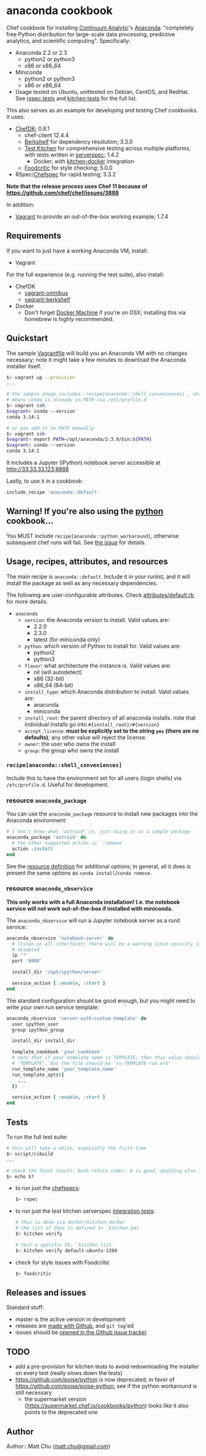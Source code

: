 # anaconda cookbook

Chef cookbook for installing [Continuum Analytic](http://continuum.io/)'s
[Anaconda](https://store.continuum.io/cshop/anaconda/): "completely free Python
distribution for large-scale data processing, predictive analytics, and
scientific computing". Specifically:

- Anaconda 2.2 or 2.3
  - python2 or python3
  - x86 or x86_64
- Miniconda
  - python2 or python3
  - x86 or x86_64
- Usage tested on Ubuntu, unittested on Debian, CentOS, and RedHat. See [rspec
  tests](spec/default_spec.rb#L100) and [kitchen tests](.kitchen.yml#L16) for
  the full list.

This also serves as an example for developing and testing Chef cookbooks. It
uses:

- [ChefDK](https://downloads.chef.io/chef-dk/); 0.8.1
  - chef-client 12.4.4
  - [Berkshelf](http://berkshelf.com) for dependency resolution; 3.3.0
  - [Test Kitchen](https://github.com/test-kitchen/test-kitchen) for
    comprehensive testing across multiple platforms, with tests written in
    [serverspec](http://serverspec.org); 1.4.2
    - Docker, with
      [kitchen-docker](https://github.com/portertech/kitchen-docker)
      integration
  - [Foodcritic](http://acrmp.github.io/foodcritic/) for style checking; 5.0.0
- RSpec/[Chefspec](https://github.com/sethvargo/chefspec) for rapid testing;
  3.3.2

**Note that the release process uses Chef 11 because of <https://github.com/chef/chef/issues/3888>**

In addition:

- [Vagrant](https://www.vagrantup.com) to provide an out-of-the-box working
  example; 1.7.4

## Requirements

If you want to just have a working Anaconda VM, install:

- Vagrant

For the full experience (e.g. running the test suite), also install:

- ChefDK
  - [vagrant-omnibus](https://github.com/schisamo/vagrant-omnibus)
  - [vagrant-berkshelf](https://github.com/berkshelf/vagrant-berkshelf)
- Docker
  - Don't forget [Docker Machine](https://docs.docker.com/machine/) if you're
    on OSX; installing this via homebrew is highly recommended.

## Quickstart

The sample [Vagrantfile](Vagrantfile) will build you an Anaconda VM with no
changes necessary; note it might take a few minutes to download the Anaconda
installer itself.

  ```bash
  $> vagrant up --provision
  ...

  # the sample image includes `recipe[anaconda::shell_conveniences]`, which
  # means conda is already in PATH via /etc/profile.d
  $> vagrant ssh
  $vagrant> conda --version
  conda 3.14.1

  # or you add it to PATH manually
  $> vagrant ssh
  $vagrant> export PATH=/opt/anaconda/2.3.0/bin:${PATH}
  $vagrant> conda --version
  conda 3.14.1
  ```

It includes a Jupyter (IPython) notebook server accessible at <http://33.33.33.123:8888>

Lastly, to use it in a cookbook:

  ```ruby
  include_recipe 'anaconda::default'
  ```

## Warning! If you're also using the [python](https://github.com/poise/python) cookbook...

You MUST include `recipe[anaconda::python_workaround]`, otherwise subsequent
chef runs will fail. See [the
issue](https://github.com/thmttch/chef-continuum-anaconda/issues/12) for
details.

## Usage, recipes, attributes, and resources

The main recipe is `anaconda::default`. Include it in your runlist, and it will
install the package as well as any necessary dependencies.

The following are user-configurable attributes. Check
[attributes/default.rb](attributes/default.rb) for more details.

- `anaconda`
  - `version`: the Anaconda version to install. Valid values are:
    - 2.2.0
    - 2.3.0
    - latest (for miniconda only)
  - `python`: which version of Python to install for. Valid values are:
    - python2
    - python3
  - `flavor`: what architecture the instance is. Valid values are:
    - nil (will autodetect)
    - x86 (32-bit)
    - x86_64 (64-bit)
  - `install_type`: which Anaconda distribution to install. Valid values are:
    - anaconda
    - miniconda
  - `install_root`: the parent directory of all anaconda installs. note that
    individual installs go into `#{install_root}/#{version}`
  - `accept_license`: **must be explicitly set to the string `yes` (there are
    no defaults)**; any other value will reject the license.
  - `owner`: the user who owns the install
  - `group`: the group who owns the install

### `recipe[anaconda::shell_conveniences]`

Include this to have the environment set for all users (login shells) via
`/etc/profile.d`. Useful for development.

### resource `anaconda_package`

You can use the `anaconda_package` resource to install new packages into the
Anaconda environment:

  ```ruby
  # I don't know what 'astroid' is, just using it as a sample package
  anaconda_package 'astroid' do
    # the other supported action is `:remove`
    action :install
  end
  ```

See the [resource definition](resources/package.rb) for additional options; in
general, all it does is present the same options as `conda install`/`conda
remove`.

### resource `anaconda_nbservice`

**This only works with a full Anaconda installation! I.e. the notebook service
will not work out-of-the-box if installed with miniconda.**

The `anaconda_nbservice` will run a Jupyter notebook server as a runit service:

  ```ruby
  anaconda_nbservice 'notebook-server' do
    # listen on all interfaces; there will be a warning since security is
    # disabled
    ip '*'
    port '8888'

    install_dir '/opt/ipython/server'

    service_action [ :enable, :start ]
  end
  ```

The standard configuration should be good enough, but you might need to write
your own run service template:

  ```ruby
  anaconda_nbservice 'server-with-custom-template' do
    user ipython_user
    group ipython_group

    install_dir install_dir

    template_cookbook 'your_cookbook'
    # note that if your template name is TEMPLATE, then this value should be
    # 'TEMPLATE", but the file should be 'sv-TEMPLATE-run.erb'
    run_template_name 'your_template_name'
    run_template_opts({
      ...
    })

    service_action [ :enable, :start ]
  end
  ```

## Tests

To run the full test suite:

  ```bash
  # this will take a while, especially the first time
  $> script/cibuild
  ...

  # check the final result; bash return codes: 0 is good, anything else is not
  $> echo $?
  ```

- to run just the [chefspecs](spec/default_spec.rb):

  ```bash
  $> rspec
  ```

- to run just the test kitchen serverspec [integration
  tests](test/integration/default/serverspec/default_spec.rb):

  ```bash
  # this is done via docker/kitchen-docker
  # the list of OSes is defined in .kitchen.yml
  $> kitchen verify

  # test a specific OS; `kitchen list`
  $> kitchen verify default-ubuntu-1204
  ```

- check for style issues with Foodcritic

  ```bash
  $> foodcritic
  ```

## Releases and issues

Standard stuff:

- master is the active version in development
- releases are [made with
  Github](https://github.com/thmttch/chef-continuum-anaconda/releases), and
  `git tag`'ed
- issues should be [opened in the Github issue
  tracker](https://github.com/thmttch/chef-continuum-anaconda/issues)

## TODO

- add a pre-provision for kitchen tests to avoid redownloading the installer on
  every test (really slows down the tests)
- https://github.com/poise/python is now deprecated, in favor of
  https://github.com/poise/poise-python; see if the python workaround is still
  necessary
  - the supermarket version (https://supermarket.chef.io/cookbooks/python)
    looks like it also points to the deprecated one

## Author

Author:: Matt Chu (matt.chu@gmail.com)
